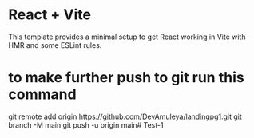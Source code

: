 # React + Vite

This template provides a minimal setup to get React working in Vite with HMR and some ESLint rules.

# to make further push to git run this command
git remote add origin https://github.com/DevAmuleya/landingpg1.git
git branch -M main
git push -u origin main#   T e s t - 1  
 